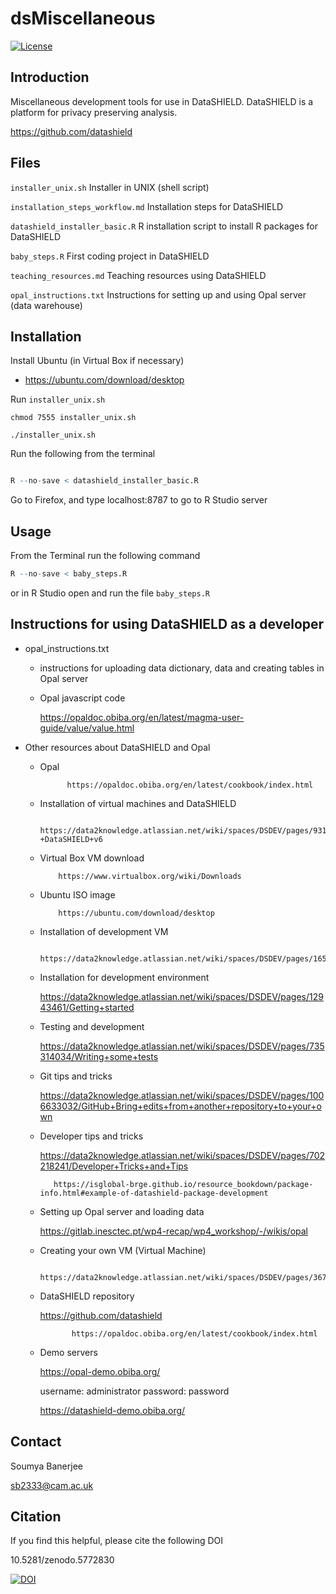 # dsMiscellaneous

[![License](https://img.shields.io/badge/license-GPLv3-blue.svg)](https://www.gnu.org/licenses/gpl-3.0.html)

## Introduction

Miscellaneous development tools for use in DataSHIELD. DataSHIELD is a platform for privacy preserving analysis.

https://github.com/datashield


## Files

`installer_unix.sh`  Installer in UNIX (shell script)

`installation_steps_workflow.md` Installation steps for DataSHIELD

`datashield_installer_basic.R` R installation script to install R packages for DataSHIELD

`baby_steps.R` First coding project in DataSHIELD

`teaching_resources.md` Teaching resources using DataSHIELD

`opal_instructions.txt` Instructions for setting up and using Opal server (data warehouse)


## Installation

Install Ubuntu (in Virtual Box if necessary)

   * https://ubuntu.com/download/desktop

Run `installer_unix.sh`

```
chmod 7555 installer_unix.sh

./installer_unix.sh

```

Run the following from the terminal

```r

R --no-save < datashield_installer_basic.R

```

Go to Firefox, and type localhost:8787 to go to R Studio server



## Usage

From the Terminal run the following command

```r
R --no-save < baby_steps.R

```

or in R Studio open and run the file `baby_steps.R`



## Instructions for using DataSHIELD as a developer


* opal_instructions.txt

	* instructions for uploading data dictionary, data and creating tables in Opal server

	* Opal javascript code
	
		 https://opaldoc.obiba.org/en/latest/magma-user-guide/value/value.html
	

* Other resources about DataSHIELD and Opal

     * Opal

                 https://opaldoc.obiba.org/en/latest/cookbook/index.html

	* Installation of virtual machines and DataSHIELD
	
	         https://data2knowledge.atlassian.net/wiki/spaces/DSDEV/pages/931069953/Installation+Training+Hub-+DataSHIELD+v6


    * Virtual Box VM download

              https://www.virtualbox.org/wiki/Downloads 

    * Ubuntu ISO image

              https://ubuntu.com/download/desktop

    * Installation of development VM

              https://data2knowledge.atlassian.net/wiki/spaces/DSDEV/pages/1658093595/RStudio+Server+based+Development+VM

	* Installation for development environment
	
		 https://data2knowledge.atlassian.net/wiki/spaces/DSDEV/pages/12943461/Getting+started
		
	* Testing and development
	
		 https://data2knowledge.atlassian.net/wiki/spaces/DSDEV/pages/735314034/Writing+some+tests
		
	* Git tips and tricks
	
		 https://data2knowledge.atlassian.net/wiki/spaces/DSDEV/pages/1006633032/GitHub+Bring+edits+from+another+repository+to+your+own
		
	* Developer tips and tricks
	
		 https://data2knowledge.atlassian.net/wiki/spaces/DSDEV/pages/702218241/Developer+Tricks+and+Tips
		
        	 https://isglobal-brge.github.io/resource_bookdown/package-info.html#example-of-datashield-package-development
		
	* Setting up Opal server and loading data
	
		 https://gitlab.inesctec.pt/wp4-recap/wp4_workshop/-/wikis/opal
	
	* Creating your own VM (Virtual Machine)

                 https://data2knowledge.atlassian.net/wiki/spaces/DSDEV/pages/367656962/Vagrant 
	
	* DataSHIELD repository
	
		 https://github.com/datashield	

                 https://opaldoc.obiba.org/en/latest/cookbook/index.html
	

	* Demo servers
	
		 https://opal-demo.obiba.org/

		 username: administrator    password: password	

		 https://datashield-demo.obiba.org/


## Contact

Soumya Banerjee

sb2333@cam.ac.uk


## Citation

If you find this helpful, please cite the following DOI

10.5281/zenodo.5772830

[![DOI](https://zenodo.org/badge/DOI/10.5281/zenodo.5772831.svg)](https://doi.org/10.5281/zenodo.5772831)

